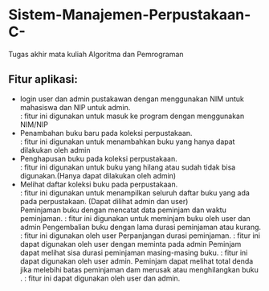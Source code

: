 # Sistem-Manajemen-Perpustakaan-C-
Tugas akhir mata kuliah Algoritma dan Pemrograman

<h2>Fitur aplikasi:</h2>
<ul>
  <li>login user dan admin pustakawan dengan menggunakan NIM untuk mahasiswa dan NIP untuk admin.<br>
    : fitur ini digunakan untuk masuk ke program dengan menggunakan NIM/NIP
  </li>
  <li>Penambahan buku baru pada koleksi perpustakaan.<br>
    : fitur ini digunakan untuk menambahkan buku yang hanya dapat dilakukan oleh admin
  </li>
  <li>Penghapusan buku pada koleksi perpustakaan.<br>
    : fitur ini digunakan untuk buku yang hilang atau sudah tidak bisa digunakan.(Hanya dapat dilakukan oleh admin)
  </li>
  <li>Melihat daftar koleksi buku pada perpustakaan.<br>
    : fitur ini digunakan untuk menampilkan seluruh daftar buku yang ada pada perpustakaan. (Dapat dilihat admin dan user)
  </li>
  Peminjaman buku dengan mencatat data peminjam dan waktu peminjaman.
  : fitur ini digunakan untuk meminjam buku oleh user dan admin
  Pengembalian buku dengan lama durasi peminjaman atau kurang.
  : fitur ini digunakan oleh user 
  Perpanjangan durasi peminjaman.
  : fitur ini dapat digunakan oleh user dengan meminta pada admin 
  Peminjam dapat melihat sisa durasi peminjaman masing-masing buku.
  : fitur ini dapat digunakan oleh user admin.
  Peminjam dapat melihat total denda jika melebihi batas peminjaman dam merusak atau menghilangkan buku .
  : fitur ini dapat digunakan oleh user dan admin.
</ul>
